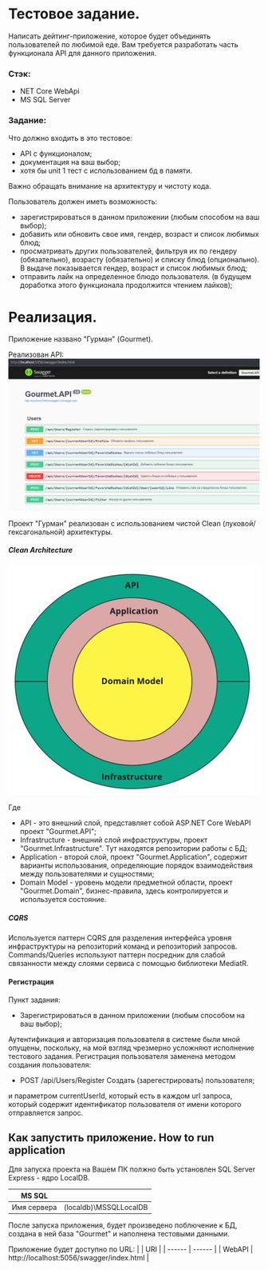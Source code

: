 # Тестовое задание.
Написать дейтинг-приложение, которое будет объединять пользователей по любимой еде. 
Вам требуется разработать часть функционала API для данного приложения.

### Стэк:

- NET Core WebApi
- MS SQL Server

### Задание:

Что должно входить в это тестовое:
- API c функционалом;
- документация на ваш выбор;
- хотя бы unit 1 тест с использованием бд в памяти.

Важно обращать внимание на архитектуру и чистоту кода.

Пользователь должен иметь возможность:
- зарегистрироваться в данном приложении (любым способом на ваш выбор);
- добавить или обновить свое имя, гендер, возраст и список любимых блюд;
- просматривать других пользователей, фильтруя их по гендеру (обязательно), возрасту (обязательно) и списку блюд (опционально). В выдаче показывается гендер, возраст и список любимых блюд;
- отправить лайк на определенное блюдо пользователя. (в будущем доработка этого функционала продолжится чтением лайков);


# Реализация.

Приложение названо "Гурман" (Gourmet).

Реализован API:
![swagger_api](docs/swagger_api.png)


Проект "Гурман" реализован с использованием чистой Clean (луковой/гексагональной) архитектуры.
##### Clean Architecture
![projects_dependencies](docs/clean_architecture.jpg)

Где
- API - это внешний слой, представляет собой ASP.NET Core WebAPI проект "Gourmet.API";
- Infrastructure - внешний слой инфраструктуры, проект "Gourmet.Infrastructure". Тут находятся репозитории работы с БД;
- Application - второй слой, проект "Gourmet.Application", содержит варианты использования, определяющие порядок взаимодействия между пользователями и сущностями;
- Domain Model - уровень модели предметной области, проект "Gourmet.Domain", бизнес-правила, здесь контролируется и используется состояние. 

##### CQRS
Используется паттерн CQRS для разделения интерфейса уровня инфраструктуры на репозиторий команд и репозиторий запросов.
Commands/Queries используют паттерн посредник для слабой связанности между слоями сервиса с помощью библиотеки MediatR.

#### Регистрация
Пункт задания:
- Зарегистрироваться в данном приложении (любым способом на ваш выбор);

Аутентификация и авторизация пользователя в системе были мной опущены, поскольку, на мой взгляд чрезмерно усложняют исполнение тестового задания.
Регистрация пользователя заменена методом создания пользователя:
- POST /api/Users/Register Создать (зарегестрировать) пользователя;

и параметром currentUserId, который есть в каждом url запроса, который содержит идентификатор пользователя от имени которого отправляется запрос.


## Как запустить приложение. How to run application
Для запуска проекта на Вашем ПК полжно быть установлен SQL Server Express - ядро LocalDB.

| MS SQL |  |
| ------ | ------ |
| Имя сервера | (localdb)\MSSQLLocalDB |

После запуска приложения, будет произведено поблючение к БД, создана в ней база "Gourmet" и наполнена тестовыми данными.

Приложение будет доступно по URL:
|  | URI |
| ------ | ------ |
| WebAPI | http://localhost:5056/swagger/index.html |